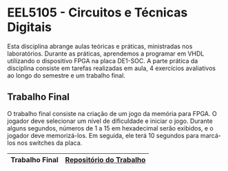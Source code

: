 # EEL5105 - Circuitos e Técnicas Digitais
Esta disciplina abrange aulas teóricas e práticas, ministradas nos laboratórios. Durante as práticas, aprendemos a programar em VHDL utilizando o dispositivo FPGA na placa DE1-SOC. A parte prática da disciplina consiste em tarefas realizadas em aula, 4 exercícios avaliativos ao longo do semestre e um trabalho final.

## Trabalho Final
O trabalho final consiste na criação de um jogo da memória para FPGA. O jogador deve selecionar um nível de dificuldade e iniciar o jogo. Durante alguns segundos, números de 1 a 15 em hexadecimal serão exibidos, e o jogador deve memorizá-los. Em seguida, ele terá 10 segundos para marcá-los nos switches da placa.

| Trabalho Final | [Repositório do Trabalho](https://github.com/pehqge/UFSC/tree/main/Circuitos%20Digitais/Trabalho%20Final%20da%20Disciplina) |
| ------  | :-----------------------: |
